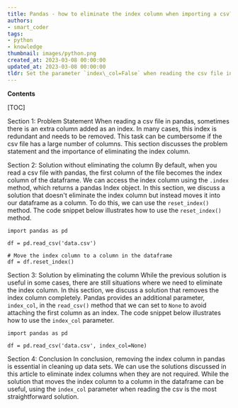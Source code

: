 ```yaml
---
title: Pandas - how to eliminate the index column when importing a csv?
authors:
- smart_coder
tags:
- python
- knowledge
thumbnail: images/python.png
created_at: 2023-03-08 00:00:00
updated_at: 2023-03-08 00:00:00
tldr: Set the parameter `index\_col=False` when reading the csv file in pandas to remove the index column.
---
```


**Contents**

[TOC]

Section 1: Problem Statement
When reading a csv file in pandas, sometimes there is an extra column added as an index. In many cases, this index is redundant and needs to be removed. This task can be cumbersome if the csv file has a large number of columns. This section discusses the problem statement and the importance of eliminating the index column.

Section 2: Solution without eliminating the column
By default, when you read a csv file with pandas, the first column of the file becomes the index column of the dataframe. We can access the index column using the `.index` method, which returns a pandas Index object. In this section, we discuss a solution that doesn't eliminate the index column but instead moves it into our dataframe as a column. To do this, we can use the `reset_index()` method. The code snippet below illustrates how to use the `reset_index()` method.

```
import pandas as pd

df = pd.read_csv('data.csv')

# Move the index column to a column in the dataframe
df = df.reset_index()
```

Section 3: Solution by eliminating the column
While the previous solution is useful in some cases, there are still situations where we need to eliminate the index column. In this section, we discuss a solution that removes the index column completely. Pandas provides an additional parameter, `index_col`, in the `read_csv()` method that we can set to `None` to avoid attaching the first column as an index. The code snippet below illustrates how to use the `index_col` parameter.

```
import pandas as pd

df = pd.read_csv('data.csv', index_col=None)
```

Section 4: Conclusion
In conclusion, removing the index column in pandas is essential in cleaning up data sets. We can use the solutions discussed in this article to eliminate index columns when they are not required. While the solution that moves the index column to a column in the dataframe can be useful, using the `index_col` parameter when reading the csv is the most straightforward solution.
